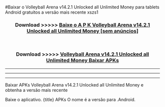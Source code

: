 #Baixar o Volleyball Arena v14.2.1 Unlocked all Unlimited Money   para tablets Android gratuitos a versão mais recente xszs1


<div align="center">
<h3>Download >>>>> <a href="https://pt-web.web.app/?pt= Volleyball Arena v14.2.1 Unlocked all Unlimited Money ">Baixe o A P K Volleyball Arena v14.2.1 Unlocked all Unlimited Money  [sem anúncios]</a></h3><br>

<h3>Download >>>>> <a href="https://pt-web.web.app/?pt= Volleyball Arena v14.2.1 Unlocked all Unlimited Money ">Volleyball Arena v14.2.1 Unlocked all Unlimited Money  Baixar APKs</a></h3>
</div>

----------------------------------------------------------

----------------------------------------------------------

----------------------------------------------------------

Baixar APKs Volleyball Arena v14.2.1 Unlocked all Unlimited Money  e obtenha a versão mais recente

Baixe o aplicativo. {title} APKs O nome é a versão para .Android.


